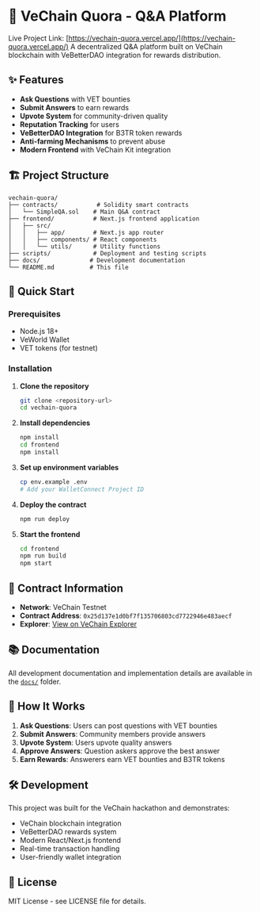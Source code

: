 # 🚀 VeChain Quora - Q&A Platform 

Live Project Link: [https://vechain-quora.vercel.app/](https://vechain-quora.vercel.app/)
A decentralized Q&A platform built on VeChain blockchain with VeBetterDAO integration for rewards distribution.

## ✨ Features

- **Ask Questions** with VET bounties
- **Submit Answers** to earn rewards  
- **Upvote System** for community-driven quality
- **Reputation Tracking** for users
- **VeBetterDAO Integration** for B3TR token rewards
- **Anti-farming Mechanisms** to prevent abuse
- **Modern Frontend** with VeChain Kit integration

## 🏗️ Project Structure

```
vechain-quora/
├── contracts/           # Solidity smart contracts
│   └── SimpleQA.sol    # Main Q&A contract
├── frontend/           # Next.js frontend application
│   ├── src/
│   │   ├── app/        # Next.js app router
│   │   ├── components/ # React components
│   │   └── utils/      # Utility functions
├── scripts/            # Deployment and testing scripts
├── docs/              # Development documentation
└── README.md          # This file
```

## 🚀 Quick Start

### Prerequisites
- Node.js 18+
- VeWorld Wallet
- VET tokens (for testnet)

### Installation

1. **Clone the repository**
   ```bash
   git clone <repository-url>
   cd vechain-quora
   ```

2. **Install dependencies**
   ```bash
   npm install
   cd frontend
   npm install
   ```

3. **Set up environment variables**
   ```bash
   cp env.example .env
   # Add your WalletConnect Project ID
   ```

4. **Deploy the contract**
   ```bash
   npm run deploy
   ```

5. **Start the frontend**
   ```bash
   cd frontend
   npm run build
   npm start
   ```

## 🔗 Contract Information

- **Network**: VeChain Testnet
- **Contract Address**: `0x25d137e1d0bf7f135706803cd7722946e483aecf`
- **Explorer**: [View on VeChain Explorer](https://explore-testnet.vechain.org/transactions/0x25d137e1d0bf7f135706803cd7722946e483aecf)

## 📚 Documentation

All development documentation and implementation details are available in the [`docs/`](./docs/) folder.

## 🎯 How It Works

1. **Ask Questions**: Users can post questions with VET bounties
2. **Submit Answers**: Community members provide answers
3. **Upvote System**: Users upvote quality answers
4. **Approve Answers**: Question askers approve the best answer
5. **Earn Rewards**: Answerers earn VET bounties and B3TR tokens

## 🛠️ Development

This project was built for the VeChain hackathon and demonstrates:
- VeChain blockchain integration
- VeBetterDAO rewards system
- Modern React/Next.js frontend
- Real-time transaction handling
- User-friendly wallet integration

## 📄 License

MIT License - see LICENSE file for details.
